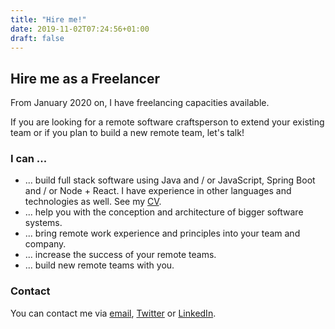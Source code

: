 ```yaml
---
title: "Hire me!"
date: 2019-11-02T07:24:56+01:00
draft: false
---
```


## Hire me as a Freelancer
From January 2020 on, I have freelancing capacities available.

If you are looking for a remote software craftsperson to extend your existing team or if you plan to build a new remote team, let's talk!

### I can ...
- ... build full stack software using Java and / or JavaScript, Spring Boot and / or Node + React. I have experience in other languages and technologies as well. See my [CV](/cv/).
- ... help you with the conception and architecture of bigger software systems.
- ... bring remote work experience and principles into your team and company.
- ... increase the success of your remote teams.
- ... build new remote teams with you.

### Contact
You can contact me via [email](mailto:freelancing@mende.io), [Twitter](https://twitter.com/tobias_mende) or [LinkedIn](https://www.linkedin.com/in/tobiasmende/).
